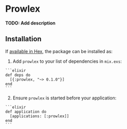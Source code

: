 # Prowlex

**TODO: Add description**

## Installation

If [available in Hex](https://hex.pm/docs/publish), the package can be installed as:

  1. Add `prowlex` to your list of dependencies in `mix.exs`:

    ```elixir
    def deps do
      [{:prowlex, "~> 0.1.0"}]
    end
    ```

  2. Ensure `prowlex` is started before your application:

    ```elixir
    def application do
      [applications: [:prowlex]]
    end
    ```

